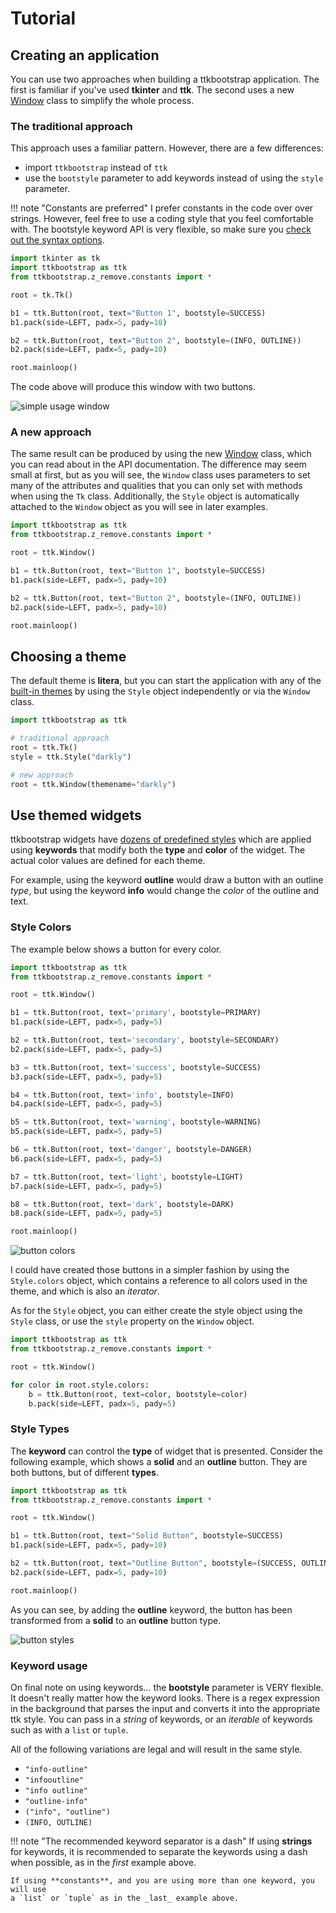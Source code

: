 # Tutorial

## Creating an application

You can use two approaches when building a ttkbootstrap application. The first 
is familiar if you've used **tkinter** and **ttk**. The second uses a new 
[Window](../api/window/window.md) class to simplify the whole process.

### The traditional approach

This approach uses a familiar pattern. However, there are a few differences:

- import `ttkbootstrap` instead of `ttk`
- use the `bootstyle` parameter to add keywords instead of using the `style` parameter.

!!! note "Constants are preferred"
    I prefer constants in the code over over strings. However, feel free to 
    use a coding style that you feel comfortable with. The bootstyle keyword 
    API is very flexible, so make sure you [check out the syntax options](#keyword-usage).

```python
import tkinter as tk
import ttkbootstrap as ttk
from ttkbootstrap.z_remove.constants import *

root = tk.Tk()

b1 = ttk.Button(root, text="Button 1", bootstyle=SUCCESS)
b1.pack(side=LEFT, padx=5, pady=10)

b2 = ttk.Button(root, text="Button 2", bootstyle=(INFO, OUTLINE))
b2.pack(side=LEFT, padx=5, pady=10)

root.mainloop()
```

The code above will produce this window with two buttons.

![simple usage window](../assets/tutorial/simple-usage.png)

### A new approach

The same result can be produced by using the new [Window](../api/window/window.md) 
class, which you can read about in the API documentation. The difference may 
seem small at first, but as you will see, the `Window` class uses parameters to 
set many of the attributes and qualities that you can only set with methods
when using the `Tk` class. Additionally, the `Style` object is 
automatically attached to the `Window` object as you will see in later 
examples.

```python
import ttkbootstrap as ttk
from ttkbootstrap.z_remove.constants import *

root = ttk.Window()

b1 = ttk.Button(root, text="Button 1", bootstyle=SUCCESS)
b1.pack(side=LEFT, padx=5, pady=10)

b2 = ttk.Button(root, text="Button 2", bootstyle=(INFO, OUTLINE))
b2.pack(side=LEFT, padx=5, pady=10)

root.mainloop()
```

## Choosing a theme

The default theme is **litera**, but you can start the application with any of 
the [built-in themes](../themes/index.md) by using the `Style` object 
independently or via the `Window` class.

```python
import ttkbootstrap as ttk

# traditional approach
root = ttk.Tk()
style = ttk.Style("darkly")

# new approach
root = ttk.Window(themename="darkly")
```

## Use themed widgets

ttkbootstrap widgets have [dozens of predefined styles](../styleguide/index.md) 
which are applied using **keywords** that modify both the **type** and **color** 
of the widget. The actual color values are defined for each theme.

For example, using the keyword **outline** would draw a button with an outline 
_type_, but using the keyword **info** would change the _color_ of the outline
and text.

### Style Colors
The example below shows a button for every color.

```python
import ttkbootstrap as ttk
from ttkbootstrap.z_remove.constants import *

root = ttk.Window()

b1 = ttk.Button(root, text='primary', bootstyle=PRIMARY)
b1.pack(side=LEFT, padx=5, pady=5)

b2 = ttk.Button(root, text='secondary', bootstyle=SECONDARY)
b2.pack(side=LEFT, padx=5, pady=5)

b3 = ttk.Button(root, text='success', bootstyle=SUCCESS)
b3.pack(side=LEFT, padx=5, pady=5)

b4 = ttk.Button(root, text='info', bootstyle=INFO)
b4.pack(side=LEFT, padx=5, pady=5)

b5 = ttk.Button(root, text='warning', bootstyle=WARNING)
b5.pack(side=LEFT, padx=5, pady=5)

b6 = ttk.Button(root, text='danger', bootstyle=DANGER)
b6.pack(side=LEFT, padx=5, pady=5)

b7 = ttk.Button(root, text='light', bootstyle=LIGHT)
b7.pack(side=LEFT, padx=5, pady=5)

b8 = ttk.Button(root, text='dark', bootstyle=DARK)
b8.pack(side=LEFT, padx=5, pady=5)

root.mainloop()
```

![button colors](../assets/tutorial/button-colors.png)

I could have created those buttons in a simpler fashion by using the 
`Style.colors` object, which contains a reference to all colors used in the 
theme, and which is also an _iterator_. 

As for the `Style` object, you can either create the style object using the 
`Style` class, or use the `style` property on the `Window` object.

```python
import ttkbootstrap as ttk
from ttkbootstrap.z_remove.constants import *

root = ttk.Window()

for color in root.style.colors:
    b = ttk.Button(root, text=color, bootstyle=color)
    b.pack(side=LEFT, padx=5, pady=5)
```

### Style Types

The **keyword** can control the **type** of widget that is presented. Consider 
the following example, which shows a **solid** and an **outline** button. They
are both buttons, but of different **types**.

```python
import ttkbootstrap as ttk
from ttkbootstrap.z_remove.constants import *

root = ttk.Window()

b1 = ttk.Button(root, text="Solid Button", bootstyle=SUCCESS)
b1.pack(side=LEFT, padx=5, pady=10)

b2 = ttk.Button(root, text="Outline Button", bootstyle=(SUCCESS, OUTLINE))
b2.pack(side=LEFT, padx=5, pady=10)

root.mainloop()
```
As you can see, by adding the **outline** keyword, the button has been
transformed from a **solid** to an **outline** button type.

![button styles](../assets/tutorial/solid-outline-button-styles.png)

### Keyword usage

On final note on using keywords... the **bootstyle** parameter is VERY flexible. 
It doesn't really matter how the keyword looks. There is a regex expression in 
the background that parses the input and converts it into the appropriate ttk 
style. You can pass in a _string_ of keywords, or an _iterable_ of keywords
such as with a `list` or `tuple`.

All of the following variations are legal and will result in the same style.

* `"info-outline"`
* `"infooutline"`
* `"info outline"`
* `"outline-info"`
* `("info", "outline")`
* `(INFO, OUTLINE)`

!!! note "The recommended keyword separator is a dash"
    If using **strings** for keywords, it is recommended to separate the 
    keywords using a dash when possible, as in the _first_ example above. 
    
    If using **constants**, and you are using more than one keyword, you will use 
    a `list` or `tuple` as in the _last_ example above.
